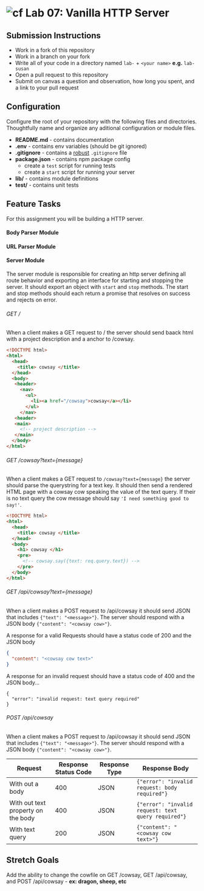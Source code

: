 ![cf](https://i.imgur.com/7v5ASc8.png) Lab 07: Vanilla HTTP Server
======

## Submission Instructions
* Work in a fork of this repository
* Work in a branch on your fork
* Write all of your code in a directory named `lab-` + `<your name>` **e.g.** `lab-susan`
* Open a pull request to this repository
* Submit on canvas a question and observation, how long you spent, and a link to your pull request

## Configuration 
Configure the root of your repository with the following files and
directories. Thoughtfully name and organize any aditional configuration or
module files.

* **README.md** - contains documentation
* **.env** - contains env variables (should be git ignored)
* **.gitignore** - contains a [robust](http://gitignore.io) `.gitignore` file 
* **package.json** - contains npm package config
  * create a `test` script for running tests
  * create a `start` script for running your server
* **lib/** - contains module definitions
* **test/** - contains unit tests

## Feature Tasks  
For this assignment you will be building a HTTP server. 

#### Body Parser Module
#### URL Parser Module
#### Server Module 
The server module is responsible for creating an http server defining all
route behavior and exporting an interface for starting and stopping the
server. It should export an object with `start` and `stop` methods. The start
and stop methods should each return a promise that resolves on success and
rejects on error.

###### GET /
When a client makes a GET request to / the server should send baack html with
a project description and a anchor to /cowsay.

``` html
<!DOCTYPE html>
<html>
  <head>
    <title> cowsay </title>  
  </head>
  <body>
   <header>
     <nav>
       <ul> 
         <li><a href="/cowsay">cowsay</a></li>
       </ul>
     </nav>
   <header>
   <main>
     <!-- project description -->
   </main>
  </body>
</html>
```

###### GET /cowsay?text={message}
When a client makes a GET request to `/cowsay?text={message}` the server should
parse the querystring for a text key. It should then send a rendered HTML
page with a cowsay cow speaking the value of the text query. If their is no
text query the cow message should say `'I need something good to say!'`.

``` html
<!DOCTYPE html>
<html>
  <head>
    <title> cowsay </title>  
  </head>
  <body>
    <h1> cowsay </h1>
    <pre>
      <!-- cowsay.say({text: req.query.text}) -->
    </pre>
  </body>
</html>
```

###### GET /api/cowsay?text={message}
When a client makes a POST request to /api/cowsay it should send JSON that
includes `{"text": "<message>"}`. The server should respond with a JSON body
`{"content": "<cowsay cow>"}`.

A response for a valid Requests should have a status code of 200 and the JSON body   

```json 
{
  "content": "<cowsay cow text>" 
}
```

A response for an invalid request should have a status code of 400 and the JSON body...

```
{
  "error": "invalid request: text query required"
}
```

###### POST /api/cowsay 
When a client makes a POST request to /api/cowsay it should send JSON that
includes `{"text": "<message>"}`. The server should respond with a JSON body
`{"content": "<cowsay cow>"}`.

| Request | Response Status Code | Response Type | Response Body |
| -- | -- | -- | -- |
| With out a body | 400 | JSON | `{"error": "invalid request: body required"}` |
| With out text property on the body | 400 | JSON | `{"error": "invalid request: text query required"}` |
| With text query | 200 | JSON | `{"content": "<cowsay cow text>"}` |


## Stretch Goals
Add the ability to change the cowfile on GET /cowsay, GET /api/cowsay, and
POST /api/cowsay - **ex: dragon, sheep, etc**
